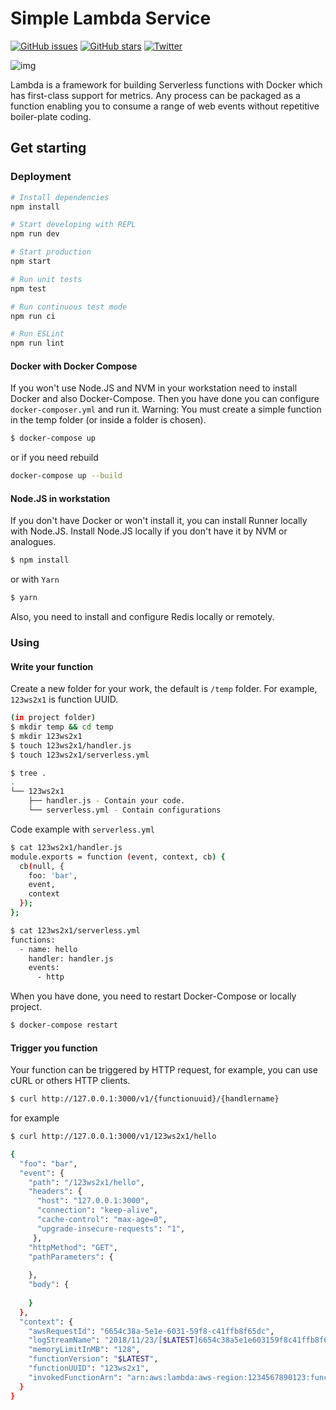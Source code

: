 # Simple Lambda Service

[![GitHub issues](https://img.shields.io/github/issues/deissh/lambda.svg)](https://github.com/deissh/lambda/issues)
[![GitHub stars](https://img.shields.io/github/stars/deissh/lambda.svg)](https://github.com/deissh/lambda/stargazers)
[![Twitter](https://img.shields.io/twitter/url/https/github.com/deissh/lambda.svg?style=social)](https://twitter.com/intent/tweet?text=Wow:&url=https%3A%2F%2Fgithub.com%2Fdeissh%2Flambda)


![img](https://blog.alexellis.io/content/images/2017/08/clip-1.png)

Lambda is a framework for building Serverless functions with Docker which has first-class support for metrics. Any process can be packaged as a function enabling you to consume a range of web events without repetitive boiler-plate coding.

## Get starting

### Deployment

``` bash
# Install dependencies
npm install

# Start developing with REPL
npm run dev

# Start production
npm start

# Run unit tests
npm test

# Run continuous test mode
npm run ci

# Run ESLint
npm run lint
```

#### Docker with Docker Compose

If you won't use Node.JS and NVM in your workstation need to install Docker and also Docker-Compose. Then you have done you can configure `docker-composer.yml` and run it.
Warning: You must create a simple function in the temp folder (or inside a folder is chosen).

```bash
$ docker-compose up
```

or if you need rebuild

```bash
docker-compose up --build
```

#### Node.JS in workstation

If you don't have Docker or won't install it, you can install Runner locally with Node.JS. Install Node.JS locally if you don't have it by NVM or analogues.

```bash
$ npm install
```

or with `Yarn`

```bash
$ yarn
```

Also, you need to install and configure Redis locally or remotely.

### Using

#### Write your function

Create a new folder for your work, the default is `/temp` folder. For example, `123ws2x1` is function UUID.

```bash
(in project folder)
$ mkdir temp && cd temp
$ mkdir 123ws2x1
$ touch 123ws2x1/handler.js
$ touch 123ws2x1/serverless.yml
```


```bash
$ tree .
.
└── 123ws2x1
    ├── handler.js - Contain your code.
    └── serverless.yml - Contain configurations
```

Code example with `serverless.yml`

```bash
$ cat 123ws2x1/handler.js
module.exports = function (event, context, cb) {
  cb(null, {
    foo: 'bar',
    event,
    context
  });
};

$ cat 123ws2x1/serverless.yml
functions:
  - name: hello
    handler: handler.js
    events:
      - http
```

When you have done, you need to restart Docker-Compose or locally project.

```bash
$ docker-compose restart
```

#### Trigger you function

Your function can be triggered by HTTP request, for example, you can use cURL or others HTTP clients.

```bash
$ curl http://127.0.0.1:3000/v1/{functionuuid}/{handlername}
```

for example

```bash
$ curl http://127.0.0.1:3000/v1/123ws2x1/hello

{
  "foo": "bar",
  "event": {
    "path": "/123ws2x1/hello",
    "headers": {
      "host": "127.0.0.1:3000",
      "connection": "keep-alive",
      "cache-control": "max-age=0",
      "upgrade-insecure-requests": "1",
     },
    "httpMethod": "GET",
    "pathParameters": {
      
    },
    "body": {
      
    }
  },
  "context": {
    "awsRequestId": "6654c38a-5e1e-6031-59f8-c41ffb8f65dc",
    "logStreamName": "2018/11/23/[$LATEST]6654c38a5e1e603159f8c41ffb8f65dc",
    "memoryLimitInMB": "128",
    "functionVersion": "$LATEST",
    "functionUUID": "123ws2x1",
    "invokedFunctionArn": "arn:aws:lambda:aws-region:1234567890123:function:123ws2x1"
  }
}
```
